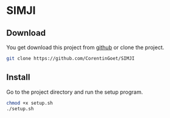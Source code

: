 # SIMJI

## Download
You get download this project from [github](https://github.com/CorentinGoet/SIMJI) or clone the project.
```Bash
git clone https://github.com/CorentinGoet/SIMJI
```
## Install
Go to the project directory and run the setup program.
```Bash
chmod +x setup.sh
./setup.sh
```
